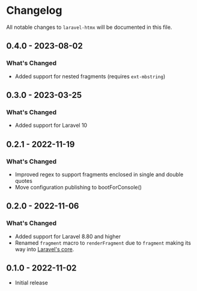# Changelog

All notable changes to `laravel-htmx` will be documented in this file.

## 0.4.0 - 2023-08-02

### What's Changed

- Added support for nested fragments (requires `ext-mbstring`)

## 0.3.0 - 2023-03-25

### What's Changed

- Added support for Laravel 10

## 0.2.1 - 2022-11-19

### What's Changed

- Improved regex to support fragments enclosed in single and double quotes
- Move configuration publishing to bootForConsole()

## 0.2.0 - 2022-11-06

### What's Changed

- Added support for Laravel 8.80 and higher
- Renamed `fragment` macro to `renderFragment` due to `fragment` making its way into [Laravel's core](https://github.com/laravel/framework/pull/44774).

## 0.1.0 - 2022-11-02

- Initial release
